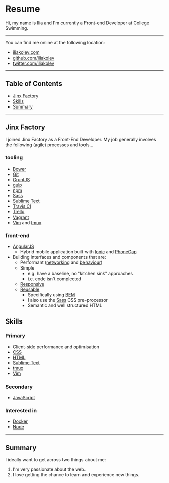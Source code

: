 # Resume

Hi, my name is Ilia and I'm currently a Front-end Developer at College Swimming.

---

You can find me online at the following location:

- [iliakolev.com](http://www.iliakolev.com/)
- [github.com/iliakolev](https://github.com/iliakolev)
- [twitter.com/iliakolev](http://www.twitter.com/iliakolev)

---

## Table of Contents

- [Jinx Factory](#jinx-factory)
- [Skills](#skills)
- [Summary](#summary)

---

## Jinx Factory

I joined Jinx Factory as a Front-End Developer. My job generally involves the
following (agile) processes and tools…

### tooling

- [Bower](http://bower.io/)
- [Git](http://git-scm.com/)
- [GruntJS](http://gruntjs.com/)
- [gulp](http://gulpjs.com/)
- [npm](https://www.npmjs.com/)
- [Sass](http://sass-lang.com/)
- [Sublime Text](http://www.sublimetext.com/)
- [Travis CI](https://travis-ci.org/)
- [Trello](https://trello.com/)
- [Vagrant](https://www.vagrantup.com/)
- [Vim](http://www.vim.org/about.php) and [tmux](http://tmux.github.io/)

### front-end

- [AngularJS](https://angularjs.org/)
    - Hybrid mobile application built with [Ionic](http://ionicframework.com/) and [PhoneGap](http://phonegap.com/)
- Building interfaces and components that are:
    - Performant ([networking](http://shop.oreilly.com/product/0636920028048.do) and [behaviour](http://shop.oreilly.com/product/9780596802806.do))
    - Simple
        - e.g. have a baseline, no "kitchen sink" approaches
        - i.e. code isn't complected
    - [Responsive](http://www.abookapart.com/products/responsive-web-design)
    - [Reusable](https://github.com/stubbornella/oocss/wiki)
        - Specifically using [BEM](https://en.bem.info/)
        - I also use the [Sass](http://sass-lang.com/) CSS pre-processor
        - Semantic and well structured HTML

## Skills

### Primary

- Client-side performance and optimisation
- [CSS](https://developer.mozilla.org/en-US/docs/Web/CSS)
- [HTML](https://developer.mozilla.org/en-US/docs/Web/HTML)
- [Sublime Text](http://www.sublimetext.com/)
- [tmux](http://tmux.sourceforge.net/)
- [Vim](http://www.vim.org/about.php)

### Secondary

- [JavaScript](https://developer.mozilla.org/en-US/docs/Web/JavaScript)

### Interested in

- [Docker](https://www.docker.com/)
- [Node](http://nodejs.org/)

---

## Summary

I ideally want to get across two things about me:

1. I'm very passionate about the web.
2. I love getting the chance to learn and experience new things.

